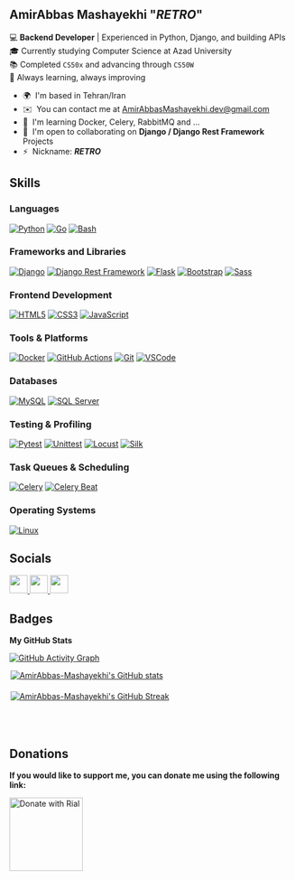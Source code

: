 AmirAbbas Mashayekhi "*RETRO*"
---------------------------------------------

💻 **Backend Developer** | Experienced in Python, Django, and building APIs <br>
🎓 Currently studying Computer Science at Azad University <br>
📚 Completed `CS50x` and advancing through `CS50W` <br>
🌱 Always learning, always improving <br>


* 🌍  I'm based in Tehran/Iran
* ✉️  You can contact me at [AmirAbbasMashayekhi.dev@gmail.com](mailto:AmirAbbasMashayekhi.dev@gmail.com)
* 🧠  I'm learning Docker, Celery, RabbitMQ and ...
* 🤝  I'm open to collaborating on **Django / Django Rest Framework** Projects
* ⚡  Nickname: ***RETRO***

## Skills


### **Languages**
[![Python](https://img.shields.io/badge/Python-FFD43B?style=flat&logo=python&logoColor=white)](https://www.python.org/)
[![Go](https://img.shields.io/badge/Go-00ADD8?style=flat&logo=go&logoColor=white)](https://go.dev/)
[![Bash](https://img.shields.io/badge/Bash-4EAA25?style=flat&logo=gnubash&logoColor=white)](https://www.gnu.org/software/bash/)


### **Frameworks and Libraries**
[![Django](https://img.shields.io/badge/Django-092E20?style=flat&logo=django&logoColor=white)](https://www.djangoproject.com/)
[![Django Rest Framework](https://img.shields.io/badge/DRF-092E20?style=flat&logo=django&logoColor=white)](https://www.django-rest-framework.org/)
[![Flask](https://img.shields.io/badge/Flask-000000?style=flat&logo=flask&logoColor=white)](https://flask.palletsprojects.com/)
[![Bootstrap](https://img.shields.io/badge/Bootstrap-7952B3?style=flat&logo=bootstrap&logoColor=white)](https://getbootstrap.com/)
[![Sass](https://img.shields.io/badge/Sass-CC6699?style=flat&logo=sass&logoColor=white)](https://sass-lang.com/)


### **Frontend Development**
[![HTML5](https://img.shields.io/badge/HTML5-E34F26?style=flat&logo=html5&logoColor=white)](https://developer.mozilla.org/en-US/docs/Web/HTML)
[![CSS3](https://img.shields.io/badge/CSS3-1572B6?style=flat&logo=css3&logoColor=white)](https://developer.mozilla.org/en-US/docs/Web/CSS)
[![JavaScript](https://img.shields.io/badge/JavaScript-F7DF1E?style=flat&logo=javascript&logoColor=black)](https://developer.mozilla.org/en-US/docs/Web/JavaScript)


### **Tools & Platforms**
[![Docker](https://img.shields.io/badge/Docker-2496ED?style=flat&logo=docker&logoColor=white)](https://www.docker.com/)
[![GitHub Actions](https://img.shields.io/badge/GitHub_Actions-2088FF?style=flat&logo=github-actions&logoColor=white)](https://docs.github.com/en/actions)
[![Git](https://img.shields.io/badge/Git-F05032?style=flat&logo=git&logoColor=white)](https://git-scm.com/)
[![VSCode](https://img.shields.io/badge/VSCode-0078D4?style=flat&logo=visualstudiocode&logoColor=white)](https://code.visualstudio.com/)


### **Databases**
[![MySQL](https://img.shields.io/badge/MySQL-4479A1?style=flat&logo=mysql&logoColor=white)](https://www.mysql.com/)
[![SQL Server](https://img.shields.io/badge/SQL_Server-CC2927?style=flat&logo=microsoftsqlserver&logoColor=white)](https://www.microsoft.com/en-us/sql-server)


### **Testing & Profiling**
[![Pytest](https://img.shields.io/badge/Pytest-000000?style=flat&logo=pytest&logoColor=white)](https://pytest.org/)
[![Unittest](https://img.shields.io/badge/Unittest-007D6E?style=flat&logo=python&logoColor=white)](https://docs.python.org/3/library/unittest.html)
[![Locust](https://img.shields.io/badge/Locust-000000?style=flat&logo=python&logoColor=white)](https://locust.io/)
[![Silk](https://img.shields.io/badge/Silk-000000?style=flat&logo=python&logoColor=white)](https://github.com/jazzband/django-silk)


### **Task Queues & Scheduling**
[![Celery](https://img.shields.io/badge/Celery-37814A?style=flat&logo=python&logoColor=white)](https://docs.celeryproject.org/)
[![Celery Beat](https://img.shields.io/badge/Celery_Beat-37814A?style=flat&logo=python&logoColor=white)](https://docs.celeryproject.org/en/stable/userguide/periodic-tasks.html)


### **Operating Systems**
[![Linux](https://img.shields.io/badge/Linux-FCC624?style=flat&logo=linux&logoColor=white)](https://www.kernel.org/)



## Socials

<p align="left"> <a href="https://www.github.com/AmirAbbas-Mashayekhi" target="_blank" rel="noreferrer"> <picture> <source media="(prefers-color-scheme: dark)" srcset="https://raw.githubusercontent.com/danielcranney/readme-generator/main/public/icons/socials/github-dark.svg" /> <source media="(prefers-color-scheme: light)" srcset="https://raw.githubusercontent.com/danielcranney/readme-generator/main/public/icons/socials/github.svg" /> <img src="https://raw.githubusercontent.com/danielcranney/readme-generator/main/public/icons/socials/github.svg" width="32" height="32" /> </picture> </a> <a href="https://www.linkedin.com/in/amirabbas-mashayekhi-5009122a5" target="_blank" rel="noreferrer"> <picture> <source media="(prefers-color-scheme: dark)" srcset="https://raw.githubusercontent.com/danielcranney/readme-generator/main/public/icons/socials/linkedin-dark.svg" /> <source media="(prefers-color-scheme: light)" srcset="https://raw.githubusercontent.com/danielcranney/readme-generator/main/public/icons/socials/linkedin.svg" /> <img src="https://raw.githubusercontent.com/danielcranney/readme-generator/main/public/icons/socials/linkedin.svg" width="32" height="32" /> </picture> </a> <a href="https://www.threads.net/@amir___mash" target="_blank" rel="noreferrer"> <picture> <source media="(prefers-color-scheme: dark)" srcset="https://raw.githubusercontent.com/danielcranney/readme-generator/main/public/icons/socials/threads-dark.svg" /> <source media="(prefers-color-scheme: light)" srcset="https://raw.githubusercontent.com/danielcranney/readme-generator/main/public/icons/socials/threads.svg" /> <img src="https://raw.githubusercontent.com/danielcranney/readme-generator/main/public/icons/socials/threads.svg" width="32" height="32" /> </picture> </a></p>

## Badges

<b>My GitHub Stats</b>

[![GitHub Activity Graph](https://github-readme-activity-graph.vercel.app/graph?username=AmirAbbas-Mashayekhi&theme=github-compact&hide_border=true)](https://github.com/AmirAbbas-Mashayekhi/github-readme-activity-graph)

<div style="display: flex; justify-content: center; flex-wrap: wrap; gap: 20px;">
  <a href="http://www.github.com/AmirAbbas-Mashayekhi" style="flex: 1 1 45%; max-width: 500px; min-width: 280px;">
    <img src="https://github-readme-stats.vercel.app/api?username=AmirAbbas-Mashayekhi&show_icons=true&hide=&count_private=true&theme=chartreuse-dark&bg_color=0d1117&hide_border=true&show_icons=true" alt="AmirAbbas-Mashayekhi's GitHub stats" />
  </a>
  <a href="http://www.github.com/AmirAbbas-Mashayekhi" style="flex: 1 1 45%; max-width: 500px; min-width: 280px;">
    <img src="https://github-readme-streak-stats.herokuapp.com/?user=AmirAbbas-Mashayekhi&theme=github-dark&bg_color=0d1117&hide_border=true&show_icons=true" alt="AmirAbbas-Mashayekhi's GitHub Streak" />
  </a>
</div>

<br />
<br />
<br />

<!-- <b>Top Repositories</b>

<div style="display: flex; justify-content: space-between; flex-wrap: wrap; gap: 20px;">
  <a href="https://github.com/AmirAbbas-Mashayekhi/TaskFlow" style="flex: 1 1 45%; max-width: 500px; min-width: 280px;">
    <img src="https://github-readme-stats.vercel.app/api/pin/?username=AmirAbbas-Mashayekhi&repo=TaskFlow&theme=catppuccin_mocha&hide_border=true&locale=en" alt="TaskFlow" width="100%" />
  </a>
  <a href="https://github.com/AmirAbbas-Mashayekhi/DRF-Notes" style="flex: 1 1 45%; max-width: 500px; min-width: 280px;">
    <img src="https://github-readme-stats.vercel.app/api/pin/?username=AmirAbbas-Mashayekhi&repo=DRF-Notes&theme=catppuccin_mocha&hide_border=true&locale=en" alt="DRF-Notes" width="100%" />
  </a>
</div>

<br />
<br />
<br /> -->

## Donations

**If you would like to support me, you can donate me using the following link:**

<a href="https://www.coffeete.ir/AmirAbbas_Mashayekhi">
  <img src="https://img.shields.io/badge/Donate-FFDD00?style=flat&logo=buy-me-a-coffee&logoColor=black" alt="Donate with Rial" width="130">
</a>


